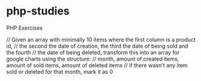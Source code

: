 # php-studies
PHP Exercises

// Given an array with minimally 10 items where the first column is a product id, 
// the second the date of creation, the third the date of being sold and the fourth
// the date of being deleted, transform this into an array for google charts using the structure:
// month, amount of created items, amount of sold items, amount of deleted items
// if there wasn't any item sold or deleted for that month, mark it as 0
